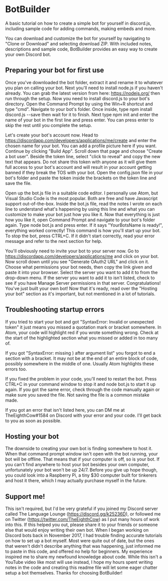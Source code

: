 # BotBuilder
A basic tutorial on how to create a simple bot for yourself in discord.js, including sample code for adding commands, making embeds and more.

You can download and customize the bot for yourself by navigating to "Clone or Download" and selecting download ZIP. With included notes, descriptions and sample code, BotBuilder provides an easy way to create your own Discord bot.

## Preparing your bot for first use ##
Once you've downloaded the bot folder, extract it and rename it to whatever you plan on calling your bot. Next you'll need to install node.js if you haven't already. You can grab the latest version from here: https://nodejs.org/ then run through the setup. Now you need to install discord.js to your bot's directory. Open the Command Prompt by using the Win+R shortcut and type "cmd". Navigate to your bot's folder. Once inside, type npm install discord.js --save then wait for it to finish. Next type npm init and enter the name of your bot in the first line and press enter. You can press enter to skip the rest until you complete the setup.

Let's create your bot's account now. Head to https://discordapp.com/developers/applications/me/create and enter the chosen name for your bot. You can add a profile picture here if you want. Continue by clicking "Build App". Scroll down that page and choose "Create a bot user". Beside the token line, select "click to reveal" and copy the new text that appears. Do not share this token with anyone as it will give them full access to your bot's account and will result in your account getting banned if they break the TOS with your bot. Open the config.json file in your bot's folder and paste the token inside the brackets on the token line and save the file.

Open up the bot.js file in a suitable code editor. I personally use Atom, but Visual Studio Code is the most popular. Both are free and have Javascript support out-of-the-box. Inside the bot.js file, read the notes I wrote on each line to understand what's happening by using this line and what you can customize to make your bot just how you like it. Now that everything is just how you like it, open Command Prompt and navigate to your bot's folder again. Type node bot.js and press enter. If it says "YourBotsName is ready!", everything worked correctly! This command is how you'll start up your bot. To stop the bot, press CTRL+C. If it didn't start correctly, read your error message and refer to the next section for help.

You'll obviously need to invite your bot to your server now. Go to https://discordapp.com/developers/applications/me and click on your bot. Now scroll down until you see "Generate OAuth2 URL" and click on it. Choose what permissions your bot needs, then copy the link given and paste it into your browser. Select the server you want to add it to from the drop-down menu. If the server you want to add it to isn't listed, check to see if you have Manage Server permissions in that server. Congratulations! You've just built your own bot! Now that it's ready, read over the "Hosting your bot" section as it's important, but not mentioned in a lot of tutorials.

## Troubleshooting startup errors ##
If you tried to start your bot and got "SyntaxError: Invalid or unexpected token" it just means you missed a quotation mark or bracket somewhere. In Atom, your code will highlight red if you wrote something wrong. Check at the start of the highlighted section what you missed or added in too many of.

If you got "SyntaxError: missing ) after argument list" you forgot to end a section with a bracket. It may not be at the end of an entire block of code, possibly somewhere in the middle of one. Usually Atom highlights these errors too.

If you fixed the problem in your code, you'll need to restart the bot. Press CTRL+C in your command window to stop it and node bot.js to start it up again. If you got the same error, check through the code manually again or make sure you saved the file. Not saving the file is a common mistake made.

If you got an error that isn't listed here, you can DM me at TheEighthCow#1584 on Discord with your error and your code. I'll get back to you as soon as possible.

## Hosting your bot ##
The downside to creating your own bot is finding somewhere to host it. When that command prompt window isn't open with the bot running, your bot will be offline. That means that if your computer is off, so is your bot. If you can't find anywhere to host your bot besides your own computer, unfortunately your bot won't be up 24/7. Before you give up hope though, you could look into a Raspberry Pi, a tiny $30 computer built for tinkerers and host it there, which I may actually purchase myself in the future.

## Support me! ##
This isn't required, but I'd be very grateful if you joined my Discord server called The Language Lounge (https://discord.gg/k25236D), or followed me on Twitter (https://twitter.com/TheEighthCow) as I put many hours of work into this. If this helped you out, please share it to your friends or someone else that would enjoy writing their own bot. When I began working on Discord bots back in November 2017, I had trouble finding accurate tutorials on how to set up a bot myself. Most were quite out of date, but the ones that weren't didn't describe anything that was happening, just informed me to paste in this code, and offered no help for beginners. My experience inspired me to share my newfound knowledge about code. While this isn't a YouTube video like most will use instead, I hope my hours spent writing notes in the code and creating this readme file will let some eager chatter setup a bot themselves. Thanks for choosing BotBuilder!
